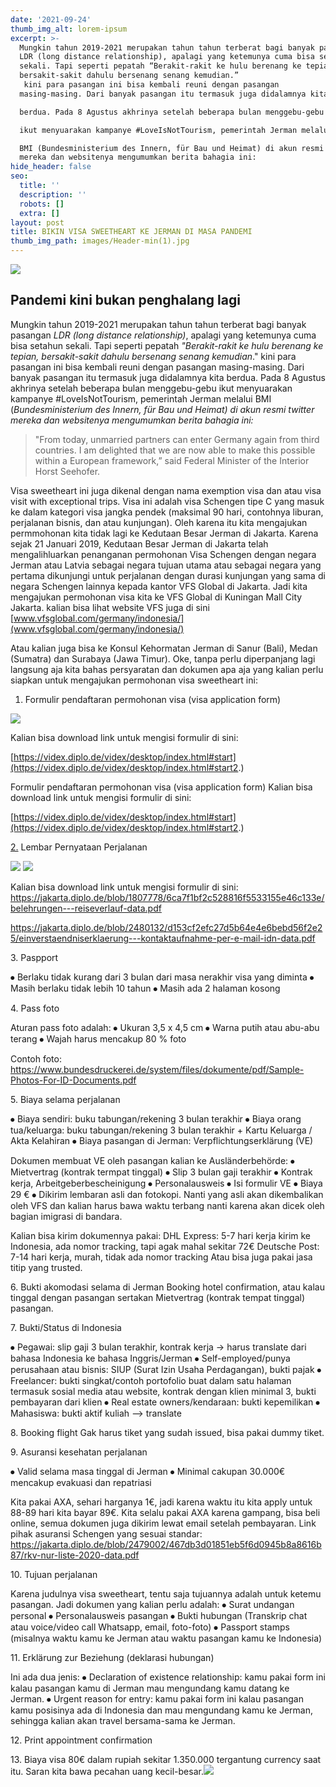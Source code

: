 ```yaml
---
date: '2021-09-24'
thumb_img_alt: lorem-ipsum
excerpt: >-
  Mungkin tahun 2019-2021 merupakan tahun tahun terberat bagi banyak pasangan
  LDR (long distance relationship), apalagi yang ketemunya cuma bisa setahun
  sekali. Tapi seperti pepatah “Berakit-rakit ke hulu berenang ke tepian,
  bersakit-sakit dahulu bersenang senang kemudian.”
   kini para pasangan ini bisa kembali reuni dengan pasangan 
  masing-masing. Dari banyak pasangan itu termasuk juga didalamnya kita 

  berdua. Pada 8 Agustus akhrinya setelah beberapa bulan menggebu-gebu 

  ikut menyuarakan kampanye #LoveIsNotTourism, pemerintah Jerman melalui 

  BMI (Bundesministerium des Innern, für Bau und Heimat) di akun resmi twitter
  mereka dan websitenya mengumumkan berita bahagia ini:
hide_header: false
seo:
  title: ''
  description: ''
  robots: []
  extra: []
layout: post
title: BIKIN VISA SWEETHEART KE JERMAN DI MASA PANDEMI
thumb_img_path: images/Header-min(1).jpg
---
```


![](https://i2.lensdump.com/i/gZYcRm.jpg)

## Pandemi kini bukan penghalang lagi

Mungkin tahun 2019-2021 merupakan tahun tahun terberat bagi banyak pasangan *LDR (long distance relationship)*, apalagi yang ketemunya cuma bisa setahun sekali. Tapi seperti pepatah *"Berakit-rakit ke hulu berenang ke tepian, bersakit-sakit dahulu bersenang senang kemudian*." kini para pasangan ini bisa kembali reuni dengan pasangan masing-masing. Dari banyak pasangan itu termasuk juga didalamnya kita berdua. Pada 8 Agustus akhrinya setelah beberapa bulan menggebu-gebu ikut menyuarakan kampanye #LoveIsNotTourism, pemerintah Jerman melalui BMI (*Bundesministerium des Innern, für Bau und Heimat) di akun resmi twitter mereka dan websitenya mengumumkan berita bahagia ini:*

> "From today, unmarried partners can enter Germany again from third
> countries. I am delighted that we are now able to make this possible
> within a European framework,” said Federal Minister of the Interior Horst Seehofer.

Visa sweetheart ini juga dikenal dengan nama exemption visa dan atau visa visit with exceptional trips. Visa ini adalah visa Schengen tipe C yang masuk ke dalam kategori visa jangka pendek (maksimal 90 hari, contohnya liburan, perjalanan bisnis, dan atau kunjungan). Oleh karena itu kita mengajukan permmohonan kita tidak lagi ke Kedutaan Besar Jerman di Jakarta. Karena sejak 21 Januari 2019, Kedutaan Besar Jerman di Jakarta telah mengalihluarkan penanganan permohonan Visa Schengen dengan negara Jerman atau Latvia sebagai negara tujuan utama atau sebagai negara yang pertama dikunjungi untuk perjalanan dengan durasi kunjungan yang sama di negara Schengen lainnya kepada kantor VFS Global di Jakarta. Jadi kita mengajukan permohonan visa kita ke VFS Global di Kuningan Mall City Jakarta. kalian bisa lihat website VFS juga di sini [www.vfsglobal.com/germany/indonesia/](www.vfsglobal.com/germany/indonesia/)

Atau kalian juga bisa ke Konsul Kehormatan Jerman di Sanur (Bali), Medan (Sumatra) dan Surabaya (Jawa Timur). Oke, tanpa perlu diperpanjang lagi langsung aja kita bahas persyaratan dan dokumen apa aja yang kalian perlu siapkan untuk mengajukan permohonan visa sweetheart ini:

1.  Formulir pendaftaran permohonan visa (visa application form)

![](https://i.lensdump.com/i/gZYoBH.jpg)

Kalian bisa download link untuk mengisi formulir di sini:

[https://videx.diplo.de/videx/desktop/index.html#start](https://videx.diplo.de/videx/desktop/index.html#start2.)

Formulir pendaftaran permohonan visa (visa application form)
Kalian bisa download link untuk mengisi formulir di sini:

[https://videx.diplo.de/videx/desktop/index.html#start](https://videx.diplo.de/videx/desktop/index.html#start2.)

[2.](https://videx.diplo.de/videx/desktop/index.html#start2.) Lembar Pernyataan Perjalanan

![](https://i2.lensdump.com/i/gZYN2c.jpg)
![](https://i1.lensdump.com/i/gZYuo1.jpg)

Kalian bisa download link untuk mengisi formulir di sini:
https://jakarta.diplo.de/blob/1807778/6ca7f1bf2c528816f5533155e46c133e/belehrungen---reiseverlauf-data.pdf

https://jakarta.diplo.de/blob/2480132/d153cf2efc27d5b64e4e6bebd56f2e25/einverstaendniserklaerung---kontaktaufnahme-per-e-mail-idn-data.pdf

3\. Paspport

⦁	Berlaku tidak kurang dari 3 bulan dari masa nerakhir visa yang diminta
⦁	Masih berlaku tidak lebih 10 tahun
⦁	Masih ada 2 halaman kosong

4\. Pass foto

Aturan pass foto adalah:
⦁	Ukuran 3,5 x 4,5 cm
⦁	Warna putih atau abu-abu terang
⦁	Wajah harus mencakup 80 % foto

Contoh foto:
https://www.bundesdruckerei.de/system/files/dokumente/pdf/Sample-Photos-For-ID-Documents.pdf

5\. Biaya selama perjalanan

⦁	Biaya sendiri: buku tabungan/rekening 3 bulan terakhir
⦁	Biaya orang tua/keluarga: buku tabungan/rekening 3 bulan terakhir + Kartu Keluarga / Akta Kelahiran
⦁	Biaya pasangan di Jerman: Verpflichtungserklärung (VE)

Dokumen membuat VE oleh pasangan kalian ke Ausländerbehörde:
⦁	Mietvertrag (kontrak termpat tinggal)
⦁	Slip 3 bulan gaji terakhir
⦁	Kontrak kerja, Arbeitgeberbescheinigung
⦁	Personalausweis
⦁	Isi formulir VE
⦁	Biaya 29 €
⦁	Dikirim lembaran asli dan fotokopi. Nanti yang asli akan dikembalikan oleh VFS dan kalian harus bawa waktu terbang nanti karena akan dicek oleh bagian imigrasi di bandara.

Kalian bisa kirim dokumennya pakai:
DHL Express: 5-7 hari kerja kirim ke Indonesia, ada nomor tracking, tapi agak mahal sekitar 72€
Deutsche Post: 7-14 hari kerja, murah, tidak ada nomor tracking
Atau bisa juga pakai jasa titip yang trusted.

6\. Bukti akomodasi selama di Jerman
Booking hotel confirmation, atau kalau tinggal dengan pasangan sertakan Mietvertrag (kontrak tempat tinggal) pasangan.

7\. Bukti/Status di Indonesia

⦁	Pegawai: slip gaji 3 bulan terakhir, kontrak kerja -> harus translate dari bahasa Indonesia ke bahasa Inggris/Jerman
⦁	Self-employed/punya perusahaan atau bisnis: SIUP (Surat Izin Usaha Perdagangan), bukti pajak
⦁	Freelancer: bukti singkat/contoh portofolio buat dalam satu halaman termasuk sosial media atau website, kontrak dengan klien minimal 3, bukti pembayaran dari klien
⦁	Real estate owners/kendaraan: bukti kepemilikan
⦁	Mahasiswa: bukti aktif kuliah --> translate

8\. Booking flight
Gak harus tiket yang sudah issued, bisa pakai dummy tiket.

9\. Asuransi kesehatan perjalanan

⦁	Valid selama masa tinggal di Jerman
⦁	Minimal cakupan 30.000€ mencakup evakuasi dan repatriasi

Kita pakai AXA, sehari harganya 1€, jadi karena waktu itu kita apply untuk 88-89 hari kita bayar 89€. Kita selalu pakai AXA karena gampang, bisa beli online, semua dokumen juga dikirim lewat email setelah pembayaran.
Link pihak asuransi Schengen yang sesuai standar:
https://jakarta.diplo.de/blob/2479002/467db3d01851eb5f6d0945b8a8616b87/rkv-nur-liste-2020-data.pdf

10\. Tujuan perjalanan

Karena judulnya visa sweetheart, tentu saja tujuannya adalah untuk ketemu pasangan. Jadi dokumen yang kalian perlu adalah:
⦁	Surat undangan personal
⦁	Personalausweis pasangan
⦁	Bukti hubungan (Transkrip chat atau voice/video call Whatsapp, email, foto-foto)
⦁	Passport stamps (misalnya waktu kamu ke Jerman atau waktu pasangan kamu ke Indonesia)

11\. Erklärung zur Beziehung (deklarasi hubungan)

Ini ada dua jenis:
⦁	Declaration of existence relationship: kamu pakai form ini kalau pasangan kamu di Jerman mau mengundang kamu datang ke Jerman.
⦁	Urgent reason for entry: kamu pakai form ini kalau pasangan kamu posisinya ada di Indonesia dan mau mengundang kamu ke Jerman, sehingga kalian akan travel bersama-sama ke Jerman.

12\. Print appointment confirmation

13\. Biaya visa
80€ dalam rupiah sekitar 1.350.000 tergantung currency saat itu. Saran kita bawa pecahan uang kecil-besar.![](https://twitter.com/BMI_Bund/status/1291979153416138752?s=20)
